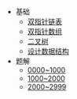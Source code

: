 * 基础
  * [双指针链表](algorithm/pointerlist.md)
  * [双指针数组](algorithm/pointerarray.md)
  * [二叉树](algorithm/binarytree.md)
  * [设计数据结构](algorithm/design.md)
* 题解
  * [0000~1000](solutions/1000.md)
  * [1000~2000](solutions/2000.md)
  * [2000~2999](solutions/3000.md)